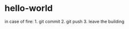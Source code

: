 # hello-world



in case of fire:
              1. git commit 
              2. git push 
              3. leave the building
